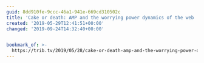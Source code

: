 ```yaml
---
guid: 8dd910fe-9ccc-46a1-941e-669cd310502c
title: 'Cake or death: AMP and the worrying power dynamics of the web | Andrew Betts'
created: '2019-05-29T12:41:51+00:00'
changed: '2019-09-24T14:32:40+00:00'


bookmark_of: >-
  https://trib.tv/2019/05/28/cake-or-death-amp-and-the-worrying-power-dynamics-of-the-web/
---
```


